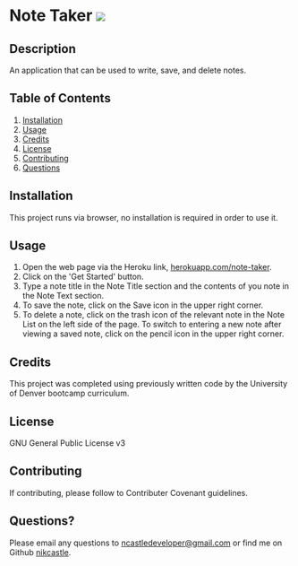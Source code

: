 
# Note Taker  <img src="https://img.shields.io/badge/License-GNU General Public License v3-yellow"></img>

## Description
An application that can be used to write, save, and delete notes.

## Table of Contents
1. [Installation](#installation)
2. [Usage](#usage)
3. [Credits](#credits)
4. [License](#license)
5. [Contributing](#contributing)
6. [Questions](#questions)

## Installation
This project runs via browser, no installation is required in order to use it. 

## Usage
1. Open the web page via the Heroku link, [herokuapp.com/note-taker](https://ancient-bayou-78937.herokuapp.com/). 
2. Click on the 'Get Started' button. 
3. Type a note title in the Note Title section and the contents of you note in the Note Text section.
4. To save the note, click on the Save icon in the upper right corner. 
5. To delete a note, click on the trash icon of the relevant note in the Note List on the left side of the page. To switch to entering a new note after viewing a saved note, click on the pencil icon in the upper right corner.

## Credits
 This project was completed using previously written code by the University of Denver bootcamp curriculum.

## License
GNU General Public License v3

## Contributing
If contributing, please follow to Contributer Covenant guidelines.

## Questions?
Please email any questions to [ncastledeveloper@gmail.com](mailto:ncastledeveloper@gmail.com) or find me on Github [nikcastle](https://github.com/nikcastle).
